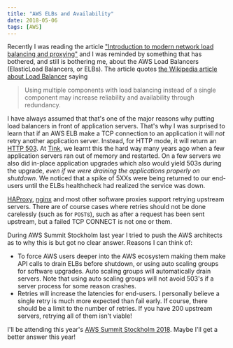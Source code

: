 ```yaml
---
title: "AWS ELBs and Availability"
date: 2018-05-06
tags: [AWS]
---
```

Recently I was reading the article ["Introduction to modern network load
balancing and
proxying"](https://blog.envoyproxy.io/introduction-to-modern-network-load-balancing-and-proxying-a57f6ff80236)
and I was reminded by something that has bothered, and still is bothering me,
about the AWS Load Balancers (ElasticLoad Balancers, or ELBs).  The article
quotes [the Wikipedia article about Load
Balancer](https://en.wikipedia.org/wiki/Load_balancing_%28computing%29) saying

> Using multiple components with load balancing instead of a single component
> may increase reliability and availability through redundancy.

I have always assumed that that's one of the major reasons why putting load
balancers in front of application servers. That's why I was surprised to learn
that if an AWS ELB make a TCP connection to an application it will _not_ retry
another application server. Instead, for HTTP mode, it will return an [HTTP
503](https://httpstatuses.com/503). At [Tink](https://www.tink.se/), we learnt
this the hard way many years ago when a few application servers ran out of
memory and restarted. On a few servers we also did in-place application
upgrades which also would yield 503s during the upgrade, _even if we were
draining the applications properly on shutdown_. We noticed that a spike of
5XXs were being returned to our end-users until the ELBs healthcheck had
realized the service was down.

[HAProxy](http://www.haproxy.org/), [nginx](https://www.nginx.com/) and most
other software proxies support retrying upstream servers. There are of course
cases where retries should not be done carelessly (such as for `POST`s), such
as after a request has been sent upstream, but a failed TCP CONNECT is not one
or them.

During AWS Summit Stockholm last year I tried to push the AWS architects as to
why this is but got no clear answer. Reasons I can think of:

 * To force AWS users deeper into the AWS ecosystem making them make API calls
   to drain ELBs before shutdown, or using auto scaling groups for software
   upgrades. Auto scaling groups will automatically drain servers. Note that
   using auto scaling groups will not avoid 503's if a server process for some
   reason crashes.
 * Retries will increase the latencies for end-users. I personally believe a
   single retry is much more expected than fail early. If course, there should
   be a limit to the number of retries. If you have 200 upstream servers,
   retrying all of them isn't viable!

I'll be attending this year's [AWS Summit Stockholm
2018](https://aws.amazon.com/summits/Stockholm-2018/). Maybe I'll get a better
answer this year!
